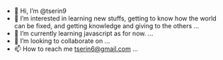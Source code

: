 - 👋 Hi, I’m @tserin9
- 👀 I’m interested in learning new stuffs, getting to know how the world can be fixed, and getting knowledge and giving  to the others ...
- 🌱 I’m currently learning javascript as for now. ...
- 💞️ I’m looking to collaborate on ...
- 📫 How to reach me tserin6@gmail.com ...

<!---
tserin9/tserin9 is a ✨ special ✨ repository because its `README.md` (this file) appears on your GitHub profile.
You can click the Preview link to take a look at your changes.
--->
